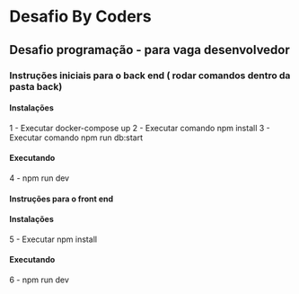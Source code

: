 # Desafio By Coders

## Desafio programação - para vaga desenvolvedor

### Instruções iniciais para o back end ( rodar comandos dentro da pasta back)


#### Instalações

1 - Executar docker-compose up 
2 - Executar comando npm install
3 - Executar comando npm run db:start 

#### Executando 
4 - npm run dev


#### Instruções para o front end

#### Instalações 
5 - Executar npm install

#### Executando 
6 - npm run dev